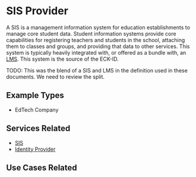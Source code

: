 # SIS Provider

A SIS is a management information system for education establishments to manage core student data. Student information systems provide core capabilities for registering teachers and students in the school, attaching them to classes and groups, and providing that data to other services.  This system is typically heavily integrated with, or offered as a bundle with, an [LMS](../services/lms.md).  This system is the source of the ECK-ID.

TODO:  This was the blend of a SIS and LMS in the definition used in these documents.  We need to review the split.

## Example Types

  - EdTech Company

## Services Related

  - [SIS](../services/sis.md)
  - [Identity Provider](../services/identity-provider.md)

## Use Cases Related
